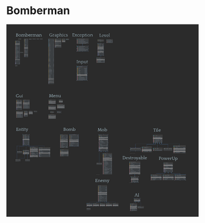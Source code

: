 # Bomberman

![demo image](https://github.com/bach20052001/Bomberman/blob/master/Diagram/TotalDiagram/Bomberman_Diagram_rm.jpg)
